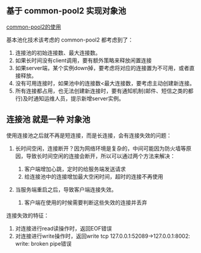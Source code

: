 ## 基于 common-pool2 实现对象池

[common-pool2的使用](https://www.cnblogs.com/lighten/p/7375611.html)

基本池化技术该考虑的 common-pool2 都考虑到了：
1. 连接池的初始连接数、最大连接数。
2. 如果长时间没有client调用，要有额外策略来释放闲置连接
3. 如果server端，某个实例down掉，要考虑将对应的连接置为不可用，或者直接释放。
4. 没有可用连接时，如果池中的连接数<最大连接数，要考虑主动创建新连接。
5. 所有连接都占用，也无法创建新连接时，要有通知机制(邮件、短信之类的都行)及时通知运维人员，提示新增server实例。

## 连接池 就是一种 对象池

使用连接池之后就不再是短连接，而是长连接，会有连接失效的问题：
1. 长时间空闲，连接断开？因为网络环境是复杂的，中间可能因为防火墙等原因，导致长时间空闲的连接会断开，所以可以通过两个方法来解决：
    1. 客户端增加心跳，定时的给服务端发送请求
    2. 给连接池中的连接增加最大空闲时间，超时的连接不再使用
    
2. 当服务端重启之后，导致客户端连接失效。
    1. 客户端在使用的时候需要判断这些失效的连接并丢弃

连接失效的特征：
1. 对连接进行read读操作时，返回EOF错误
2. 对连接进行write操作时，返回write tcp 127.0.0.1:52089->127.0.0.1:8002: write: broken pipe错误